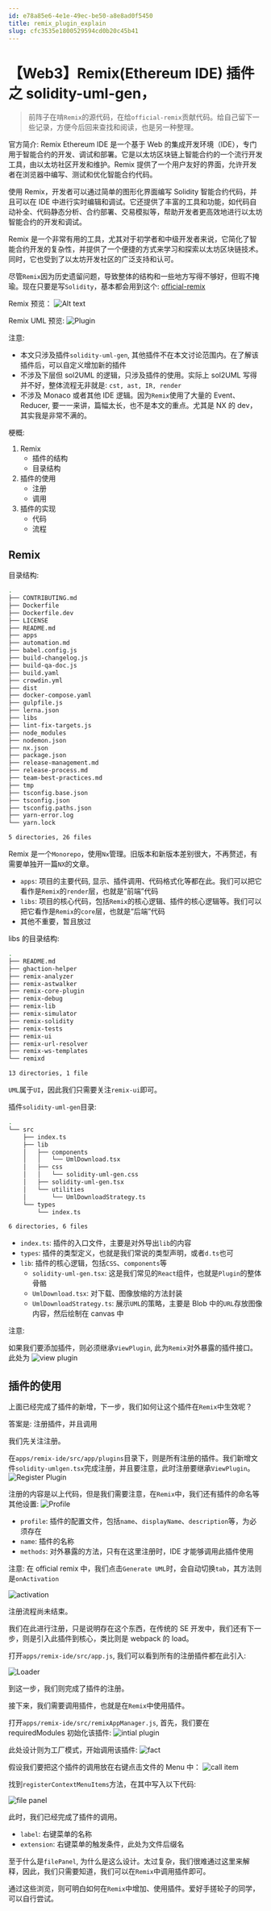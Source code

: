 ```yaml
---
id: e78a85e6-4e1e-49ec-be50-a8e8ad0f5450
title: remix_plugin_explain
slug: cfc3535e1800529594cd0b20c45b41
---
```

# 【Web3】Remix(Ethereum IDE) 插件之 solidity-uml-gen，

> 前阵子在啃`Remix`的源代码，在给`official-remix`贡献代码。给自己留下一些记录，方便今后回来查找和阅读，也是另一种整理。

官方简介:
Remix Ethereum IDE 是一个基于 Web 的集成开发环境（IDE），专门用于智能合约的开发、调试和部署。它是以太坊区块链上智能合约的一个流行开发工具，由以太坊社区开发和维护。Remix 提供了一个用户友好的界面，允许开发者在浏览器中编写、测试和优化智能合约代码。

使用 Remix，开发者可以通过简单的图形化界面编写 Solidity 智能合约代码，并且可以在 IDE 中进行实时编辑和调试。它还提供了丰富的工具和功能，如代码自动补全、代码静态分析、合约部署、交易模拟等，帮助开发者更高效地进行以太坊智能合约的开发和调试。

Remix 是一个非常有用的工具，尤其对于初学者和中级开发者来说，它简化了智能合约开发的复杂性，并提供了一个便捷的方式来学习和探索以太坊区块链技术。同时，它也受到了以太坊开发社区的广泛支持和认可。

尽管`Remix`因为历史遗留问题，导致整体的结构和一些地方写得不够好，但瑕不掩瑜。现在只要是写`Solidity`，基本都会用到这个: [official-remix](https://remix.ethereum.org/)

Remix 预览：
![Alt text](image.png)

Remix UML 预览:
![Plugin](image-1.png)

注意:

- 本文只涉及插件`solidity-uml-gen`, 其他插件不在本文讨论范围内。在了解该插件后，可以自定义增加新的插件
- 不涉及下层但 sol2UML 的逻辑，只涉及插件的使用。实际上 sol2UML 写得并不好，整体流程无非就是: `cst, ast, IR, render`
- 不涉及 Monaco 或者其他 IDE 逻辑。因为`Remix`使用了大量的 Event、 Reducer, 要一一来讲，篇幅太长，也不是本文的重点。尤其是 NX 的 dev，其实我是非常不满的。

梗概:

1. Remix
   - 插件的结构
   - 目录结构
2. 插件的使用
   - 注册
   - 调用
3. 插件的实现
   - 代码
   - 流程

## Remix

目录结构:

```bash
.
├── CONTRIBUTING.md
├── Dockerfile
├── Dockerfile.dev
├── LICENSE
├── README.md
├── apps
├── automation.md
├── babel.config.js
├── build-changelog.js
├── build-qa-doc.js
├── build.yaml
├── crowdin.yml
├── dist
├── docker-compose.yaml
├── gulpfile.js
├── lerna.json
├── libs
├── lint-fix-targets.js
├── node_modules
├── nodemon.json
├── nx.json
├── package.json
├── release-management.md
├── release-process.md
├── team-best-practices.md
├── tmp
├── tsconfig.base.json
├── tsconfig.json
├── tsconfig.paths.json
├── yarn-error.log
└── yarn.lock

5 directories, 26 files
```

Remix 是一个`Monorepo`，使用`Nx`管理。旧版本和新版本差别很大，不再赘述，有需要单独开一篇`NX`的文章。

- `apps`: 项目的主要代码, 显示、插件调用、代码格式化等都在此。我们可以把它看作是`Remix`的`render`层，也就是“前端”代码
- `libs`: 项目的核心代码，包括`Remix`的核心逻辑、插件的核心逻辑等。我们可以把它看作是`Remix`的`core`层，也就是“后端”代码
- 其他不重要，暂且放过

libs 的目录结构:

```bash
.
├── README.md
├── ghaction-helper
├── remix-analyzer
├── remix-astwalker
├── remix-core-plugin
├── remix-debug
├── remix-lib
├── remix-simulator
├── remix-solidity
├── remix-tests
├── remix-ui
├── remix-url-resolver
├── remix-ws-templates
└── remixd

13 directories, 1 file
```

`UML`属于`UI`，因此我们只需要关注`remix-ui`即可。

插件`solidity-uml-gen`目录:

```bash
.
└── src
    ├── index.ts
    ├── lib
    │   ├── components
    │   │   └── UmlDownload.tsx
    │   ├── css
    │   │   └── solidity-uml-gen.css
    │   ├── solidity-uml-gen.tsx
    │   └── utilities
    │       └── UmlDownloadStrategy.ts
    └── types
        └── index.ts

6 directories, 6 files
```

- `index.ts`: 插件的入口文件，主要是对外导出`lib`的内容
- `types`: 插件的类型定义，也就是我们常说的类型声明，或者`d.ts`也可
- `lib`: 插件的核心逻辑，包括`CSS`、`components`等
  - `solidity-uml-gen.tsx`: 这是我们常见的`React`组件，也就是`Plugin`的整体骨骼
  - `UmlDownload.tsx`: 对下载、图像放缩的方法封装
  - `UmlDownloadStrategy.ts`: 展示`UML`的策略，主要是 Blob 中的`URL`存放图像内容，然后绘制在 canvas 中

注意:

如果我们要添加插件，则必须继承`ViewPlugin`, 此为`Remix`对外暴露的插件接口。此处为
![view plugin](image-2.png)

## 插件的使用

上面已经完成了插件的新增，下一步，我们如何让这个插件在`Remix`中生效呢？

答案是: 注册插件，并且调用

我们先关注注册。

在`apps/remix-ide/src/app/plugins`目录下，则是所有注册的插件。我们新增文件`solidity-umlgen.tsx`完成注册，并且要注意，此时注册要继承`ViewPlugin`。
![Register Plugin](image-3.png)

注册的内容是以上代码，但是我们需要注意，在`Remix`中，我们还有插件的命名等其他设置:
![Profile](image-4.png)

- `profile`: 插件的配置文件，包括`name`、`displayName`、`description`等，为必须存在
- `name`: 插件的名称
- `methods`: 对外暴露的方法，只有在这里注册时，IDE 才能够调用此插件使用

注意:
在 official remix 中，我们点击`Generate UML`时，会自动切换`tab`，其方法则是`onActivation`

![activation](image-5.png)

注册流程尚未结束。

我们在此进行注册，只是说明存在这个东西，在传统的 SE 开发中，我们还有下一步，则是引入此插件到核心，类比则是 webpack 的 load。

打开`apps/remix-ide/src/app.js`, 我们可以看到所有的注册插件都在此引入:

![Loader](image-6.png)

到这一步，我们则完成了插件的注册。

接下来，我们需要调用插件，也就是在`Remix`中使用插件。

打开`apps/remix-ide/src/remixAppManager.js`, 首先，我们要在 requiredModules 初始化该插件:
![intial plugin](image-7.png)

此处设计则为工厂模式，开始调用该插件:
![fact](image-8.png)

假设我们要把这个插件的调用放在右键点击文件的 Menu 中：
![call item](image-9.png)

找到`registerContextMenuItems`方法，在其中写入以下代码:

![file panel](image-10.png)

此时，我们已经完成了插件的调用。

- `label`: 右键菜单的名称
- `extension`: 右键菜单的触发条件，此处为文件后缀名

至于什么是`filePanel`, 为什么是这么设计。太过复杂，我们很难通过这里来解释，因此，我们只需要知道，我们可以在`Remix`中调用插件即可。

通过这些浏览，则可明白如何在`Remix`中增加、使用插件。爱好手搓轮子的同学，可以自行尝试。
